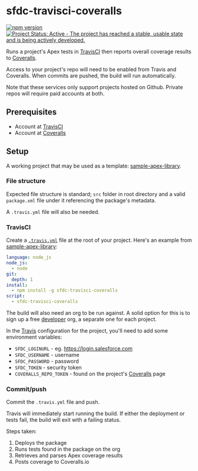 # sfdc-travisci-coveralls

[![npm version](https://img.shields.io/npm/v/sfdc-travisci-coveralls.svg)](https://www.npmjs.com/package/sfdc-travisci-coveralls)
[![Project Status: Active - The project has reached a stable, usable state and is being actively developed.](http://www.repostatus.org/badges/latest/active.svg)](http://www.repostatus.org/#active)

Runs a project's Apex tests in [TravisCI](https://travis-ci.org) then reports overall coverage
results to [Coveralls](https://coveralls.io).

Access to your project's repo will need to be enabled from Travis and Coveralls. When commits are
pushed, the build will run automatically.

Note that these services only support projects hosted on Github. Private repos will
require paid accounts at both.


## Prerequisites

* Account at [TravisCI](https://travis-ci.org)
* Account at [Coveralls](https://coveralls.io)


## Setup

A working project that may be used as a template:
[sample-apex-library](https://github.com/redteal/sample-apex-library).


### File structure

Expected file structure is standard; `src` folder in root directory and a valid `package.xml`
file under it referencing the package's metadata.

A `.travis.yml` file will also be needed.


### TravisCI

Create a [`.travis.yml`](https://docs.travis-ci.com/user/languages/javascript-with-nodejs) file at the root of
your project. Here's an example from [sample-apex-library](https://github.com/redteal/sample-apex-library):

```yaml
language: node_js
node_js:
  - node
git:
  depth: 1
install:
  - npm install -g sfdc-travisci-coveralls
script:
  - sfdc-travisci-coveralls
```

The build will also need an org to be run against. A solid option for this is to sign up a free
[developer](https://developer.salesforce.com/signup) org, a separate one for each project.

In the [Travis](https://travis-ci.org) configuration for the project, you'll
need to add some environment variables:

* `SFDC_LOGINURL` - eg. https://login.salesforce.com
* `SFDC_USERNAME` - username
* `SFDC_PASSWORD` - password
* `SFDC_TOKEN` - security token
* `COVERALLS_REPO_TOKEN` - found on the project's [Coveralls](https://coveralls.io) page


### Commit/push

Commit the `.travis.yml` file and push.

Travis will immediately start running the build. If either the deployment or tests fail, the
build will exit with a failing status.

Steps taken:
  1. Deploys the package
  2. Runs tests found in the package on the org
  3. Retrieves and parses Apex coverage results
  4. Posts coverage to Coveralls.io
